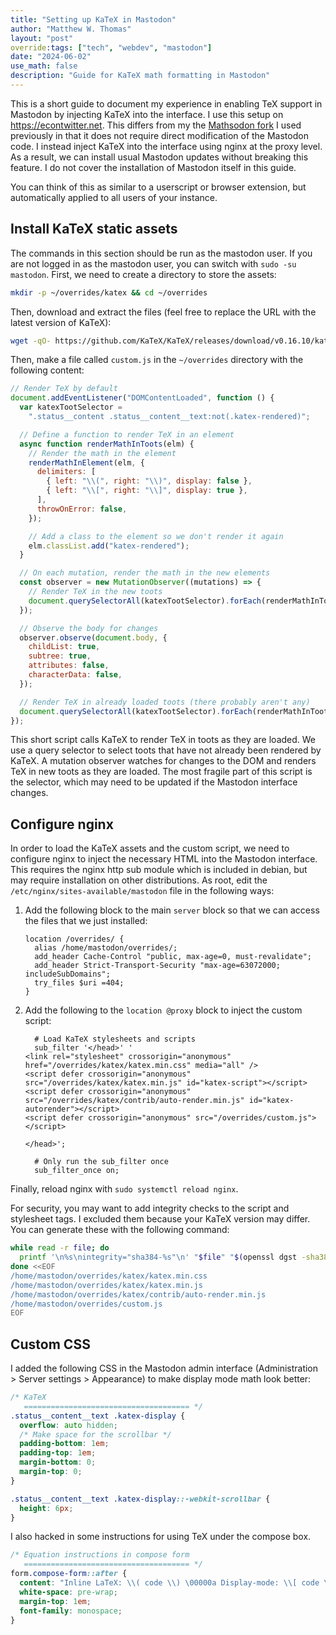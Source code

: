 ```yaml
---
title: "Setting up KaTeX in Mastodon"
author: "Matthew W. Thomas"
layout: "post"
override:tags: ["tech", "webdev", "mastodon"]
date: "2024-06-02"
use_math: false
description: "Guide for KaTeX math formatting in Mastodon"
---
```


This is a short guide to document my experience in enabling TeX support in Mastodon by injecting KaTeX into the interface. I use this setup on <https://econtwitter.net>. This differs from my the [Mathsodon fork](/blog/mathstodon-instructions/) I used previously in that it does not require direct modification of the Mastodon code. I instead inject KaTeX into the interface using nginx at the proxy level. As a result, we can install usual Mastodon updates without breaking this feature. I do not cover the installation of Mastodon itself in this guide.

You can think of this as similar to a userscript or browser extension, but automatically applied to all users of your instance.

## Install KaTeX static assets

The commands in this section should be run as the mastodon user. If you are not logged in as the mastodon user, you can switch with `sudo -su mastodon`. First, we need to create a directory to store the assets:

```sh
mkdir -p ~/overrides/katex && cd ~/overrides
```

Then, download and extract the files (feel free to replace the URL with the latest version of KaTeX):

```sh
wget -qO- https://github.com/KaTeX/KaTeX/releases/download/v0.16.10/katex.tar.gz | tar xzC ./katex
```

Then, make a file called `custom.js` in the `~/overrides` directory with the following content:

```js
// Render TeX by default
document.addEventListener("DOMContentLoaded", function () {
  var katexTootSelector =
    ".status__content .status__content__text:not(.katex-rendered)";

  // Define a function to render TeX in an element
  async function renderMathInToots(elm) {
    // Render the math in the element
    renderMathInElement(elm, {
      delimiters: [
        { left: "\\(", right: "\\)", display: false },
        { left: "\\[", right: "\\]", display: true },
      ],
      throwOnError: false,
    });

    // Add a class to the element so we don't render it again
    elm.classList.add("katex-rendered");
  }

  // On each mutation, render the math in the new elements
  const observer = new MutationObserver((mutations) => {
    // Render TeX in the new toots
    document.querySelectorAll(katexTootSelector).forEach(renderMathInToots);
  });

  // Observe the body for changes
  observer.observe(document.body, {
    childList: true,
    subtree: true,
    attributes: false,
    characterData: false,
  });

  // Render TeX in already loaded toots (there probably aren't any)
  document.querySelectorAll(katexTootSelector).forEach(renderMathInToots);
});
```

This short script calls KaTeX to render TeX in toots as they are loaded. We use a query selector to select toots that have not already been rendered by KaTeX. A mutation observer watches for changes to the DOM and renders TeX in new toots as they are loaded. The most fragile part of this script is the selector, which may need to be updated if the Mastodon interface changes.

## Configure nginx

In order to load the KaTeX assets and the custom script, we need to configure nginx to inject the necessary HTML into the Mastodon interface. This requires the nginx http sub module which is included in debian, but may require installation on other distributions. As root, edit the `/etc/nginx/sites-available/mastodon` file in the following ways:

1. Add the following block to the main `server` block so that we can access the files that we just installed:

   ```nginx
   location /overrides/ {
     alias /home/mastodon/overrides/;
     add_header Cache-Control "public, max-age=0, must-revalidate";
     add_header Strict-Transport-Security "max-age=63072000; includeSubDomains";
     try_files $uri =404;
   }
   ```

2. Add the following to the `location @proxy` block to inject the custom script:

   ```nginx
     # Load KaTeX stylesheets and scripts
     sub_filter '</head>' '
   <link rel="stylesheet" crossorigin="anonymous" href="/overrides/katex/katex.min.css" media="all" />
   <script defer crossorigin="anonymous" src="/overrides/katex/katex.min.js" id="katex-script"></script>
   <script defer crossorigin="anonymous" src="/overrides/katex/contrib/auto-render.min.js" id="katex-autorender"></script>
   <script defer crossorigin="anonymous" src="/overrides/custom.js"></script>

   </head>';

     # Only run the sub_filter once
     sub_filter_once on;
   ```

Finally, reload nginx with `sudo systemctl reload nginx`.

For security, you may want to add integrity checks to the script and stylesheet tags. I excluded them because your KaTeX version may differ. You can generate these with the following command:

```sh
while read -r file; do
  printf '\n%s\nintegrity="sha384-%s"\n' "$file" "$(openssl dgst -sha384 -binary < "$file" | openssl base64 -A)"
done <<EOF
/home/mastodon/overrides/katex/katex.min.css
/home/mastodon/overrides/katex/katex.min.js
/home/mastodon/overrides/katex/contrib/auto-render.min.js
/home/mastodon/overrides/custom.js
EOF
```

## Custom CSS

I added the following CSS in the Mastodon admin interface (Administration > Server settings > Appearance) to make display mode math look better:

```css
/* KaTeX
   ===================================== */
.status__content__text .katex-display {
  overflow: auto hidden;
  /* Make space for the scrollbar */
  padding-bottom: 1em;
  padding-top: 1em;
  margin-bottom: 0;
  margin-top: 0;
}

.status__content__text .katex-display::-webkit-scrollbar {
  height: 6px;
}
```

I also hacked in some instructions for using TeX under the compose box.

```css
/* Equation instructions in compose form
   ===================================== */
form.compose-form::after {
  content: "Inline LaTeX: \\( code \\) \00000a Display-mode: \\[ code \\]";
  white-space: pre-wrap;
  margin-top: 1em;
  font-family: monospace;
}
```
